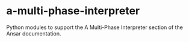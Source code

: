 # a-multi-phase-interpreter
Python modules to support the A Multi-Phase Interpreter section of the Ansar documentation.
